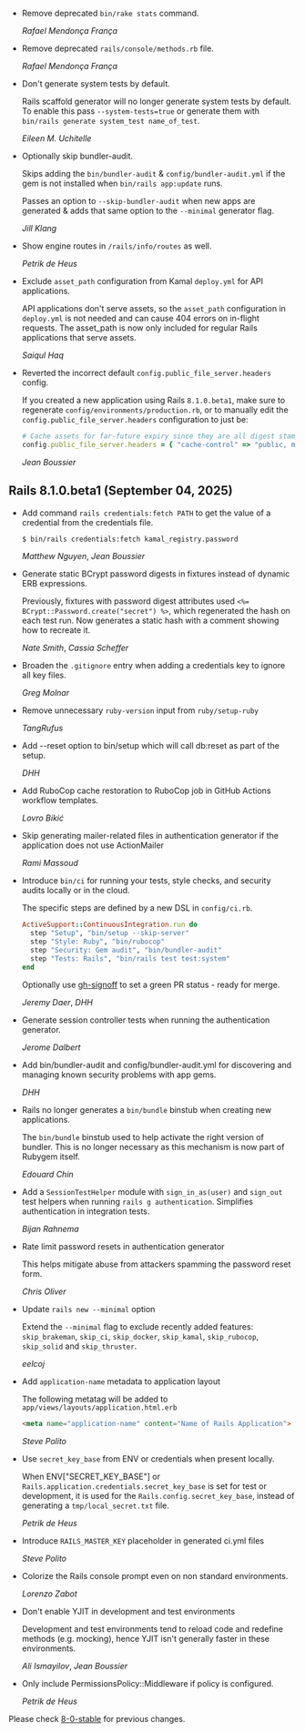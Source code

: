 *   Remove deprecated `bin/rake stats` command.

    *Rafael Mendonça França*

*   Remove deprecated `rails/console/methods.rb` file.

    *Rafael Mendonça França*

*   Don't generate system tests by default.

    Rails scaffold generator will no longer generate system tests by default. To enable this pass `--system-tests=true` or generate them with `bin/rails generate system_test name_of_test`.

    *Eileen M. Uchitelle*

*   Optionally skip bundler-audit.

    Skips adding the `bin/bundler-audit` & `config/bundler-audit.yml` if the gem is not installed when `bin/rails app:update` runs.

    Passes an option to `--skip-bundler-audit` when new apps are generated & adds that same option to the `--minimal` generator flag.

    *Jill Klang*

*   Show engine routes in `/rails/info/routes` as well.

    *Petrik de Heus*

*   Exclude `asset_path` configuration from Kamal `deploy.yml` for API applications.

    API applications don't serve assets, so the `asset_path` configuration in `deploy.yml`
    is not needed and can cause 404 errors on in-flight requests. The asset_path is now
    only included for regular Rails applications that serve assets.

    *Saiqul Haq*

*   Reverted the incorrect default `config.public_file_server.headers` config.

    If you created a new application using Rails `8.1.0.beta1`, make sure to regenerate
    `config/environments/production.rb`, or to manually edit the `config.public_file_server.headers`
    configuration to just be:

    ```ruby
    # Cache assets for far-future expiry since they are all digest stamped.
    config.public_file_server.headers = { "cache-control" => "public, max-age=#{1.year.to_i}" }
    ```

    *Jean Boussier*


## Rails 8.1.0.beta1 (September 04, 2025) ##

*   Add command `rails credentials:fetch PATH` to get the value of a credential from the credentials file.

    ```bash
    $ bin/rails credentials:fetch kamal_registry.password
    ```

    *Matthew Nguyen*, *Jean Boussier*

*   Generate static BCrypt password digests in fixtures instead of dynamic ERB expressions.

    Previously, fixtures with password digest attributes used `<%= BCrypt::Password.create("secret") %>`,
    which regenerated the hash on each test run. Now generates a static hash with a comment
    showing how to recreate it.

    *Nate Smith*, *Cassia Scheffer*

*   Broaden the `.gitignore` entry when adding a credentials key to ignore all key files.

    *Greg Molnar*

*   Remove unnecessary `ruby-version` input from `ruby/setup-ruby`

    *TangRufus*

*   Add --reset option to bin/setup which will call db:reset as part of the setup.

    *DHH*

*   Add RuboCop cache restoration to RuboCop job in GitHub Actions workflow templates.

    *Lovro Bikić*

*   Skip generating mailer-related files in authentication generator if the application does
    not use ActionMailer

    *Rami Massoud*

*   Introduce `bin/ci` for running your tests, style checks, and security audits locally or in the cloud.

    The specific steps are defined by a new DSL in `config/ci.rb`.

    ```ruby
    ActiveSupport::ContinuousIntegration.run do
      step "Setup", "bin/setup --skip-server"
      step "Style: Ruby", "bin/rubocop"
      step "Security: Gem audit", "bin/bundler-audit"
      step "Tests: Rails", "bin/rails test test:system"
    end
    ```

    Optionally use [gh-signoff](https://github.com/basecamp/gh-signoff) to
    set a green PR status - ready for merge.

    *Jeremy Daer*, *DHH*

*   Generate session controller tests when running the authentication generator.

    *Jerome Dalbert*

*   Add bin/bundler-audit and config/bundler-audit.yml for discovering and managing known security problems with app gems.

    *DHH*

*   Rails no longer generates a `bin/bundle` binstub when creating new applications.

    The `bin/bundle` binstub used to help activate the right version of bundler.
    This is no longer necessary as this mechanism is now part of Rubygem itself.

    *Edouard Chin*

*   Add a `SessionTestHelper` module with `sign_in_as(user)` and `sign_out` test helpers when
    running `rails g authentication`. Simplifies authentication in integration tests.

    *Bijan Rahnema*

*   Rate limit password resets in authentication generator

    This helps mitigate abuse from attackers spamming the password reset form.

    *Chris Oliver*

*   Update `rails new --minimal` option

    Extend the `--minimal` flag to exclude recently added features:
    `skip_brakeman`, `skip_ci`, `skip_docker`, `skip_kamal`, `skip_rubocop`, `skip_solid` and `skip_thruster`.

    *eelcoj*

*   Add `application-name` metadata to application layout

    The following metatag will be added to `app/views/layouts/application.html.erb`

    ```html
    <meta name="application-name" content="Name of Rails Application">
    ```

    *Steve Polito*

*   Use `secret_key_base` from ENV or credentials when present locally.

    When ENV["SECRET_KEY_BASE"] or
    `Rails.application.credentials.secret_key_base` is set for test or
    development, it is used for the `Rails.config.secret_key_base`,
    instead of generating a `tmp/local_secret.txt` file.

    *Petrik de Heus*

*   Introduce `RAILS_MASTER_KEY` placeholder in generated ci.yml files

    *Steve Polito*

*   Colorize the Rails console prompt even on non standard environments.

    *Lorenzo Zabot*

*   Don't enable YJIT in development and test environments

    Development and test environments tend to reload code and redefine methods (e.g. mocking),
    hence YJIT isn't generally faster in these environments.

    *Ali Ismayilov*, *Jean Boussier*

*   Only include PermissionsPolicy::Middleware if policy is configured.

    *Petrik de Heus*

Please check [8-0-stable](https://github.com/rails/rails/blob/8-0-stable/railties/CHANGELOG.md) for previous changes.
